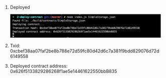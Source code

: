 1. Deployed

   ![deploy](./deploy.png)

2. Txid: 0xcbef38aa07faf2be8b788e72d59fc80d42d6c7a381f9bdd829076d72d6149558
3. Deployed contract address: 0x626f5133829286268f1ae5e14461622550bbB835

